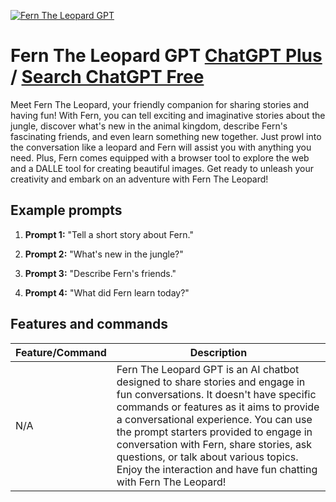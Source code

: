 
[![Fern The Leopard GPT](https://files.oaiusercontent.com/file-JnhtJJsI2VUpknOyR2gHMS4V?se=2123-10-17T21%3A54%3A19Z&sp=r&sv=2021-08-06&sr=b&rscc=max-age%3D31536000%2C%20immutable&rscd=attachment%3B%20filename%3Dcropped-fern_seal%2520%25281%2529.png&sig=tkMt8UrdRsW72VnLEyqrBPM4L3sDQtju6tXOHTCmQ9w%3D)](https://chat.openai.com/g/g-AhrXSCJuI-fern-the-leopard-gpt)

# Fern The Leopard GPT [ChatGPT Plus](https://chat.openai.com/g/g-AhrXSCJuI-fern-the-leopard-gpt) / [Search ChatGPT Free](https://gptcall.net/index.html#/?search=Fern%20The%20Leopard%20GPT)

Meet Fern The Leopard, your friendly companion for sharing stories and having fun! With Fern, you can tell exciting and imaginative stories about the jungle, discover what's new in the animal kingdom, describe Fern's fascinating friends, and even learn something new together. Just prowl into the conversation like a leopard and Fern will assist you with anything you need. Plus, Fern comes equipped with a browser tool to explore the web and a DALLE tool for creating beautiful images. Get ready to unleash your creativity and embark on an adventure with Fern The Leopard!

## Example prompts

1. **Prompt 1:** "Tell a short story about Fern."

2. **Prompt 2:** "What's new in the jungle?"

3. **Prompt 3:** "Describe Fern's friends."

4. **Prompt 4:** "What did Fern learn today?"

## Features and commands

| Feature/Command | Description |
| --- | --- |
| N/A | Fern The Leopard GPT is an AI chatbot designed to share stories and engage in fun conversations. It doesn't have specific commands or features as it aims to provide a conversational experience. You can use the prompt starters provided to engage in conversation with Fern, share stories, ask questions, or talk about various topics. Enjoy the interaction and have fun chatting with Fern The Leopard! |



